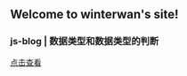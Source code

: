 ## Welcome to winterwan's site!

### js-blog | 数据类型和数据类型的判断

[点击查看](./js_blog/%E6%95%B0%E6%8D%AE%E7%B1%BB%E5%9E%8B%E5%92%8C%E5%88%A4%E6%96%AD%E6%95%B0%E6%8D%AE%E7%B1%BB%E5%9E%8B.md)

